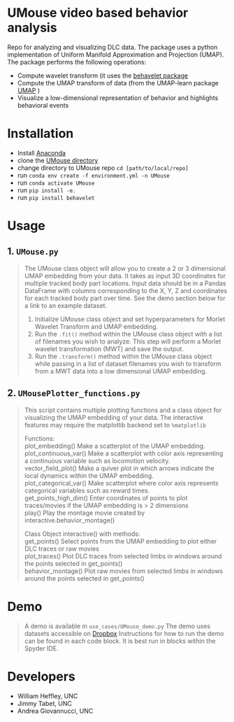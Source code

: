 # UMouse video based behavior analysis
Repo for analyzing and visualizing DLC data. The package uses a python implementation of Uniform Manifold Approximation and Projection (UMAP). The package performs the following operations:
- Compute wavelet transform (it uses the [behavelet package](https://pypi.org/project/behavelet/)
- Compute the UMAP transform of data (from the UMAP-learn package [UMAP](https://umap-learn.readthedocs.io/en/latest/) )
- Visualize a low-dimensional representation of behavior and highlights behavioral events

# Installation
- Install [Anaconda](https://www.anaconda.com/products/individual)
- clone the [UMouse directory](https://github.com/nel-lab/UMouse.git)
- change directory to UMouse repo ```cd [path/to/local/repo]```
- run ```conda env create -f environment.yml -n UMouse```
- run ```conda activate UMouse```
- run ```pip install -e.```
- run ```pip install behavelet```

# Usage

## 1. ```UMouse.py```
> The UMouse class object will allow you to create a 2 or 3 dimensional UMAP embedding from your data. It takes as input 3D coordinates for multiple tracked body part locations. Input data should be in a Pandas DataFrame with columns corresponding to the X, Y, Z and coordinates for each tracked body part over time. See the demo section below for a link to an example dataset. 
> 1. Initialize UMouse class object and set hyperparameters for Morlet Wavelet Transform and UMAP embedding. 
> 2. Run the ```.fit()``` method within the UMouse class object with a list of filenames you wish to analyze. This step will perform a Morlet wavelet transformation (MWT) and save the output. 
> 3. Run the ```.transform()``` method within the UMouse class object while passing in a list of dataset filenames you wish to transform from a MWT data into a low dimensional UMAP embedding. 

## 2. ```UMousePlotter_functions.py```
> This script contains multiple plotting functions and a class object for visualizing the UMAP embedding of your data. The interactive features may require the matplotlib backend set to ```%matplotlib```
> 
> Functions:  
> plot_embedding() Make a scatterplot of the UMAP embedding.  
> plot_continuous_var() Make a scatterplot with color axis representing a continuous variable such as locomotion velocity.   
> vector_field_plot() Make a quiver plot in which arrows indicate the local dynamics within the UMAP embedding.  
> plot_categorical_var() Make scatterplot where color axis represents categorical variables such as reward times.  
> get_points_high_dim() Enter coordinates of points to plot traces/movies if the UMAP embedding is > 2 dimensions  
> play() Play the montage movie created by interactive.behavior_montage()  
> 
> Class Object interactive() with methods:  
> get_points() Select points from the UMAP embedding to plot either DLC traces or raw movies  
> plot_traces() Plot DLC traces from selected limbs in windows around the points selected in get_points()  
> behavior_montage() Plot raw movies from selected limbs in windows around the points selected in get_points()  

# Demo
> A demo is available in ```use_cases/UMouse_demo.py``` The demo uses datasets accessible on [Dropbox](https://www.dropbox.com/sh/sn1ru8sf19icb4u/AAA7Q70qVq2XwVSMywmG0FOpa?dl=0)
> Instructions for how to run the demo can be found in each code block. It is best run in blocks within the Spyder IDE. 

# Developers
- William Heffley, UNC
- Jimmy Tabet, UNC
- Andrea Giovannucci, UNC
 
